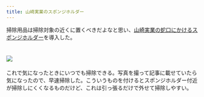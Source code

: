 ```yaml
---
title: 山崎実業のスポンジホルダー
---
```

掃除用品は掃除対象の近くに置くべきだよなと思い、[山崎実業の蛇口にかけるスポンジホルダー](https://www.amazon.co.jp/dp/B07MM4GC6P)を導入した。

![](https://lh5.googleusercontent.com/dQV9_5j43BJBdgMcrWxwJsOVcq9ooiJn_-pkrv4sZs-qvCuRxamSkyfu-HXVVlCmyudzDhEmjlkHW7K928pO7CXiN3sAHyhdhO27-YT2WcKKALv_hC5hDCxu49x1OpCGsvIIqnc9hoAgiZP02d2rH-7ii4zIS7DskbSgfkdvyouaybLJxmNNGfRyEXUl)
===================================================================================================================================================================================================================================

これで気になったときにいつでも掃除できる。写真を撮って記事に載せていたら気になったので、早速掃除した。こういうものを付けるとスポンジホルダー付近が掃除しにくくなるものだけど、これは引っ張るだけで外せて掃除しやすい。
